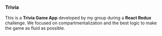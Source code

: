 ### Trivia

This is a **Trivia Game App** developed by my group during a **React Redux** challenge. We focused on compartmentalization and the best logic to make the game as fluid as possible. 
